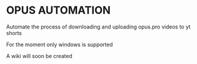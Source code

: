 # OPUS AUTOMATION
Automate the process of downloading and uploading opus.pro videos to yt shorts

For the moment only windows is supported

A wiki will soon be created